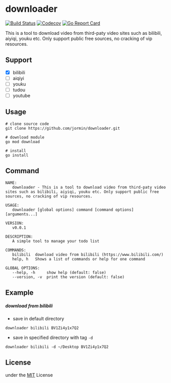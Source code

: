 downloader
============

[![Build Status](https://github.com/jormin/downloader/workflows/test/badge.svg?branch=master)](https://github.com/jormin/downloader/actions?query=workflow%3Atest)
[![Codecov](https://codecov.io/gh/jormin/downloader/branch/master/graph/badge.svg)](https://codecov.io/gh/jormin/downloader)
[![Go Report Card](https://goreportcard.com/badge/github.com/jormin/downloader)](https://goreportcard.com/report/github.com/jormin/downloader)

This is a tool to download video from third-paty video sites such as bilibili, aiyiqi, youku etc. Only support public free sources, no cracking of vip resources.

Support
-----

- [x] bilibili
- [ ] aiqiyi
- [ ] youku
- [ ] tudou
- [ ] youtube

Usage
-----

```
# clone source code
git clone https://github.com/jormin/downloader.git

# download module
go mod download

# install
go install
```

Command
-----

```shell
NAME:
   downloader - This is a tool to download video from third-paty video sites such as bilibili, aiyiqi, youku etc. Only support public free sources, no cracking of vip resources.

USAGE:
   downloader [global options] command [command options] [arguments...]

VERSION:
   v0.0.1

DESCRIPTION:
   A simple tool to manage your todo list

COMMANDS:
   bilibili  download video from bilibili (https://www.bilibili.com/)
   help, h   Shows a list of commands or help for one command

GLOBAL OPTIONS:
   --help, -h     show help (default: false)
   --version, -v  print the version (default: false)
```

Example
-----

##### download from bilibili

- save in default directory

```shell script
downloader bilibili BV1Zi4y1x7Q2
```

- save in specified directory with tag `-d`

```shell
downloader bilibili -d ~/Desktop BV1Zi4y1x7Q2
```

License
-------

under the [MIT](./LICENSE) License